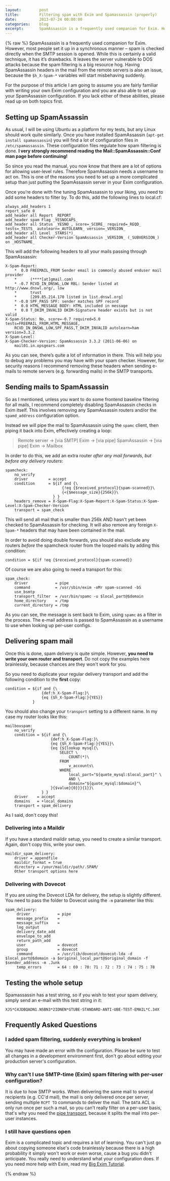 ```yaml
---
layout:        post
title:         Filtering spam with Exim and Spamassassin (properly)
date:          2013-07-24 00:00:00
categories:    blog
excerpt:       SpamAssassin is a frequently used companion for Exim. However, most people set it up in a synchronous manner – spam is checked directly when the SMTP session is opened. While this is certainly a valid technique, it has it’s drawbacks. It leaves the server vulnerable to DOS attacks because the spam filtering is a big resource hog. Having SpamAssassin headers in the mail from the remote servers is also an issue, because the `$h_X-Spam-*` variables will start misbehaving suddenly.
---
```


{% raw %}
SpamAssassin is a frequently used companion for Exim. However, most people set it up in a synchronous manner – spam is checked directly when the SMTP session is opened. While this is certainly a valid technique, it has it’s drawbacks. It leaves the server vulnerable to DOS attacks because the spam filtering is a big resource hog. Having SpamAssassin headers in the mail from the remote servers is also an issue, because the `$h_X-Spam-*` variables will start misbehaving suddenly.

For the purpose of this article I am going to assume you are fairly familiar with writing your own Exim configuration and you are also able to set up your SpamAssassin configuration. If you lack either of these abilities, please read up on both topics first.  

## Setting up SpamAssassin

As usual, I will be using Ubuntu as a platform for my tests, but any Linux should work quite similarly. Once you have installed SpamAssassin (`apt-get install spamassassin`) you will find a lot of configuration files in `/etc/spamassassin`. These configuration files regulate how spam filtering is done. **I very strongly recommend reading the Mail::SpamAssassin::Conf man page before continuing!**

So since you read the manual, you now know that there are a lot of options for allowing user-level rules. Therefore SpamAssassin needs a username to act on. This is one of the reasons you need to set up a more complicated setup than just putting the SpamAssassin server in your Exim configuration.

Once you’re done with fine tuning SpamAssassin to your liking, you need to add some headers to filter by. To do this, add the following lines to local.cf:

```
always_add_headers 1
report_safe 0
add_header all Report _REPORT_
add_header spam Flag _YESNOCAPS_
add_header all Status _YESNO_, score=_SCORE_ required=_REQD_ tests=_TESTS_ autolearn=_AUTOLEARN_ version=_VERSION_
add_header all Level _STARS(*)_
add_header all Checker-Version SpamAssassin _VERSION_ (_SUBVERSION_) on _HOSTNAME_
```

This will add the following headers to all your mails passing through SpamAssassin:

```
X-Spam-Report: 
    *  0.0 FREEMAIL_FROM Sender email is commonly abused enduser mail provider
    *      (****[at]gmail.com)
    * -0.7 RCVD_IN_DNSWL_LOW RBL: Sender listed at http://www.dnswl.org/, low
    *      trust
    *      [209.85.214.170 listed in list.dnswl.org]
    * -0.0 SPF_PASS SPF: sender matches SPF record
    *  0.0 HTML_MESSAGE BODY: HTML included in message
    *  0.0 T_DKIM_INVALID DKIM-Signature header exists but is not valid
X-Spam-Status: No, score=-0.7 required=5.0 tests=FREEMAIL_FROM,HTML_MESSAGE,
    RCVD_IN_DNSWL_LOW,SPF_PASS,T_DKIM_INVALID autolearn=ham version=3.3.2
X-Spam-Level: 
X-Spam-Checker-Version: SpamAssassin 3.3.2 (2011-06-06) on
    mail01.in.opsgears.com
```

As you can see, there’s quite a lot of information in there. This will help you to debug any problems you may have with your spam checker. However, for security reasons I recommend removing these headers when sending e-mails to remote servers (e.g. forwarding mails) in the SMTP transports.

## Sending mails to SpamAssassin

So as I mentioned, unless you want to do some frontend baseline filtering for all mails, I recommend completely disabling SpamAssassin checks in Exim itself. This involves removing any SpamAssassin routers and/or the `spamd_address` configuration option.

Instead we will pipe the mail to SpamAssassin using the `spamc` client, then piping it back into Exim, effectively creating a loop:

> Remote server → [via SMTP] Exim → [via pipe] SpamAssassin → [via pipe] Exim → Mailbox

In order to do this, we add an extra router _after any mail forwards, but before any delivery routers_:

```
spamcheck:
    no_verify
    driver         = accept
    condition      = ${if and {\
                         {!eq {$received_protocol}{spam-scanned}}\
                         {<{$message_size}{256k}}\
                     } }
    headers_remove = X-Spam-Flag:X-Spam-Report:X-Spam-Status:X-Spam-Level:X-Spam-Checker-Version
    transport = spam_check
```

This will send all mail that is smaller than 256k AND hasn't yet been checked to SpamAssassin for checking. It will also remove any foreign `X-Spam-*` headers that may have been contained in the mail.

In order to avoid doing double forwards, you should also exclude any routers _before_ the spamcheck router from the looped mails by adding this condition:

```
condition = ${if !eq {$received_protocol}{spam-scanned}}
```

Of course we are also going to need a transport for this:

```
spam_check:
    driver            = pipe
    command           = /usr/sbin/exim -oMr spam-scanned -bS
    use_bsmtp
    transport_filter  = /usr/bin/spamc -u $local_part@$domain
    home_directory    = /tmp
    current_directory = /tmp
```

As you can see, the message is sent back to Exim, using `spamc` as a filter in the process. The e-mail address is passed to SpamAssassin as a username to use when looking up per-user configs.

## Delivering spam mail

Once this is done, spam delivery is quite simple. However, **you need to write your own router and transport**. Do not copy the examples here brainlessly, because chances are they won't work for you.

So you need to duplicate your regular delivery transport and add the following condition to the **first** copy:

```
condition = ${if and {\
                {def:h_X-Spam-Flag:}\
                {eq {$h_X-Spam-Flag:}{YES}}
            }
```

You should also change your `transport` setting to a different name. In my case my router looks like this:

```
mailboxspam:
    no_verify
    condition = ${if and {\
                    {def:h_X-Spam-Flag:}\
                    {eq {$h_X-Spam-Flag:}{YES}}\
                    {eq {${lookup mysql{\
                        SELECT \
                            COUNT(*)\
                        FROM
                            v_accounts\
                        WHERE
                            local_part="${quote_mysql:$local_part}" \
                            AND \
                            domain="${quote_mysql:$domain}"\
                    }{$value}{0}}}{1}}\
                } }
    driver    = accept
    domains   = +local_domains
    transport = spam_delivery
```

As I said, don't copy this!

### Delivering into a Maildir

If you have a standard maildir setup, you need to create a similar transport. Again, don't copy this, write your own.

```
maildir_spam_delivery:
    driver = appendfile
    maildir_format = true
    directory = /your/maildir/path/.SPAM/
    Other transport options here
```

### Delivering with Dovecot

If you are using the Dovecot LDA for delivery, the setup is slightly different. You need to pass the folder to Dovecot using the `-m` parameter like this:

```
spam_delivery:
     driver            = pipe
     message_prefix    =
     message_suffix    =
     log_output
     delivery_date_add
     envelope_to_add
     return_path_add
     user              = dovecot
     group             = dovecot
     command           = /usr/lib/dovecot/dovecot-lda -d $local_part@$domain -a $original_local_part@$original_domain -f $sender_address -m .Junk
     temp_errors       = 64 : 69 : 70: 71 : 72 : 73 : 74 : 75 : 78
```

## Testing the whole setup

Spamassassin has a test string, so if you wish to test your spam delivery, simply send an e-mail with this test string in it:

```
XJS*C4JDBQADN1.NSBN3*2IDNEN*GTUBE-STANDARD-ANTI-UBE-TEST-EMAIL*C.34X
```

## Frequently Asked Questions

### I added spam filtering, suddenly everything is broken!

You may have made an error with the configuration. Please be sure to test all changes in a development environment first, don't go about editing your production server's configuration.

### Why can't I use SMTP-time (Exim) spam filtering with per-user configuration?

It is due to how SMTP works. When delivering the same mail to several recipients (e.g. CC'd mail), the mail is only delivered once per server, sending multiple `RCPT TO` commands to deliver the mail. The `DATA` ACL is only run once per such a mail, so you can't really filter on a per-user basis, that's why you need the [pipe transport](http://www.exim.org/exim-html-current/doc/html/spec_html/ch-the_pipe_transport.html), because it splits the mail into per-user instances.

### I still have questions open

Exim is a complicated topic and requires a lot of learning. You can't just go about copying someone else's code brainlessly because there is a high probability it simply won't work or even worse, cause a bug you didn't anticipate. You really need to understand what your configuration does. If you need more help with Exim, read my [Big Exim Tutorial](/2010/03/22/the-big-exim-tutorial/).

{% endraw %}